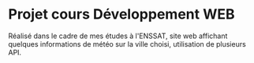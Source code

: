 # Projet cours Développement WEB
Réalisé dans le cadre de mes études à l'ENSSAT, site web affichant quelques informations de météo sur la ville choisi, utilisation de plusieurs API.

